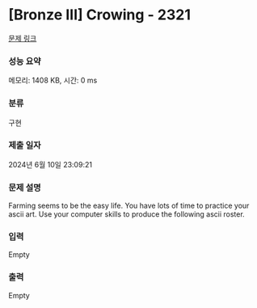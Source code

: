 # [Bronze III] Crowing - 2321 

[문제 링크](https://www.acmicpc.net/problem/2321) 

### 성능 요약

메모리: 1408 KB, 시간: 0 ms

### 분류

구현

### 제출 일자

2024년 6월 10일 23:09:21

### 문제 설명

<p>Farming seems to be the easy life. You have lots of time to practice your ascii art. Use your computer skills to produce the following ascii roster.</p>

### 입력 

 Empty

### 출력 

 Empty

